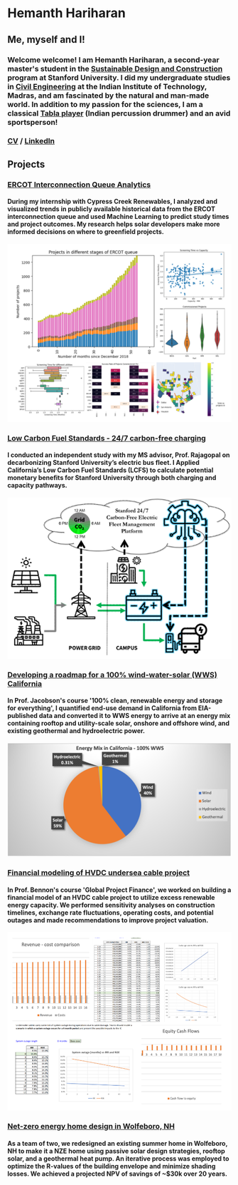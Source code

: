 # Hemanth Hariharan

## Me, myself and I!

### Welcome welcome! I am Hemanth Hariharan, a second-year master's student in the [Sustainable Design and Construction](https://cee.stanford.edu/academics-admission/graduate-degrees/ms-programs/sustainable-design-construction-sdc) program at Stanford University. I did my undergraduate studies in [Civil Engineering](https://civil.iitm.ac.in/) at the Indian Institute of Technology, Madras, and am fascinated by the natural and man-made world. In addition to my passion for the sciences, I am a classical [Tabla player](https://www.youtube.com/channel/UCwD-ADCjGbrHop9KUyhBZGA) (Indian percussion drummer) and an avid sportsperson!

### [CV]() / [LinkedIn](https://www.linkedin.com/in/hemanth-hariharan/)

## Projects
### [ERCOT Interconnection Queue Analytics](/Projects/Final_Presentation_ERCOT_Queue.pdf)
#### During my internship with Cypress Creek Renewables, I analyzed and visualized trends in publicly available historical data from the ERCOT interconnection queue and used Machine Learning to predict study times and project outcomes. My research helps solar developers make more informed decisions on where to greenfield projects.

![Collage](/Images/Collage_ERCOT_Queue.png)

### [Low Carbon Fuel Standards - 24/7 carbon-free charging](/Projects/LCFS_24_7_project.pdf)
#### I conducted an independent study with my MS advisor, Prof. Rajagopal on decarbonizing Stanford University’s electric bus fleet. I Applied California’s Low Carbon Fuel Standards (LCFS) to calculate potential monetary benefits for Stanford University through both charging and capacity pathways.

![24_7](/Images/24_7.png)

### [Developing a roadmap for a 100% wind-water-solar (WWS) California](/Projects/100_WWS_CA_Report.pdf)
#### In Prof. Jacobson's course '100% clean, renewable energy and storage for everything', I quantified end-use demand in California from EIA-published data and converted it to WWS energy to arrive at an energy mix containing rooftop and utility-scale solar, onshore and offshore wind, and existing geothermal and hydroelectric power. 

![100_WWS_CA](/Images/100_WWS_CA.png)

### [Financial modeling of HVDC undersea cable project](/Projects/Island_Energy_Project.pdf)
#### In Prof. Bennon's course 'Global Project Finance', we worked on building a financial model of an HVDC cable project to utilize excess renewable energy capacity. We performed sensitivity analyses on construction timelines, exchange rate fluctuations, operating costs, and potential outages and made recommendations to improve project valuation.  

![100_WWS_CA](/Images/PF_HVDC.png)

### [Net-zero energy home design in Wolfeboro, NH](/Projects/NZH_Project_Report.pdf)
#### As a team of two, we redesigned an existing summer home in Wolfeboro, NH to make it a NZE home using passive solar design strategies, rooftop solar, and a geothermal heat pump. An iterative process was employed to optimize the R-values of the building envelope and minimize shading losses. We achieved a projected NPV of savings of ~$30k over 20 years.





